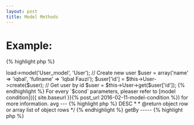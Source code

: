 ```yaml
---
layout: post
title: Model Methods
---
```


Example:
=======

{% highlight php %}
<?php

$this->load->model('User_model', 'User');

// Create new user
$user = array('name' => 'iqbal', 'fullname' => 'Iqbal Fauzi');
$user['id'] = $this->User->create($user);

// Get user by id
$user = $this->User->get($user['id']);
{% endhighlight %}

For every `$cond` parameters, pleaser refer to [model condition]({{ site.baseurl }}{% post_url 2016-02-11-model-condition %})
for more information.

avg
---

{% highlight php %}
<?php
/**
 * Get avg value of field.
 *
 * @param string field The field name to calculate.
 *
 * @return integer average or false.
 */
{% endhighlight %}

avgBy
-----

{% highlight php %}
<?php
/**
 * Get avg value of field by field.
 *
 * @param string where_field The field for condition.
 * @param mixed|array value The row `$where_field` value or list of the values.
 * @param string field The field name to calculate.
 *
 * @return integer average number or false.
 */
{% endhighlight %}

avgByCond
---------

{% highlight php %}
<?php
/**
 * Get avg value of field by field.
 *
 * @param array cond The conditions.
 * @param string field The field name to calculate.
 *
 * @return integer avg number or false.
 */
{% endhighlight %}

count
-----

{% highlight php %}
<?php
/**
 * Get total rows
 *
 * @return integer total rows or false.
 */
{% endhighlight %}

countBy
-------

{% highlight php %}
<?php
/**
 * Get total rows by fields
 *
 * @param string field The field for condition.
 * @param mixed|array value The row `$field` value or list of `$field` values.
 *
 * @return integer total rows or false.
 */
{% endhighlight %}

countByCond
-----------

{% highlight php %}
<?php
/**
 * Get total rows by conditions
 *
 * @param array cond The conditions.
 *
 * @return integer total rows or false.
 */
{% endhighlight %}

countGrouped
------------

{% highlight php %}
<?php
/**
 * Get total rows
 *
 * @param string field The field to group by
 *
 * @return integer total rows or false.
 */
{% endhighlight %}

countGroupedBy
--------------

{% highlight php %}
<?php
/**
 * Get total rows by fields
 *
 * @param string where_field The field for condition
 * @param mixed|array value The row `$where_field` value or list of the values.
 * @param string field The field for condition.
 *
 * @return integer total rows or false.
 */
{% endhighlight %}

countGroupedByCond
------------------

{% highlight php %}
<?php
/**
 * Get total rows by conditions
 *
 * @param array cond The conditions.
 *
 * @return integer total rows or false.
 */
{% endhighlight %}

create
------

{% highlight php %}
<?php
/**
 * Create new row
 *
 * @param array row The row to insert
 *
 * @return integer inserted id or false.
 */
{% endhighlight %}

create_batch
------------

{% highlight php %}
<?php
/**
 * Create multiple rows at once.
 *
 * @param array list of new rows to insert.
 *
 * @return number of inserted row or false.
 */
{% endhighlight %}

dec
---

{% highlight php %}
<?php
/**
 * Decrease table field by 1 by id.
 *
 * @param integer|array id The row id or list of row id.
 * @param string field The field name to update.
 * @param integer total Total number the field to decrease.
 *
 * @return true on success, false otherwise.
 */
{% endhighlight %}

decBy
-----

{% highlight php %}
<?php
/**
 * Decrease table field by 1 by table field.
 *
 * @param string where_field The field for condition.
 * @param mixed|array value The row `$where_field` value or list of the values.
 * @param string field The field name to update.
 * @param integer total Total number the field to decrease.
 *
 * @return true on success, false otherwise.
 */
{% endhighlight %}

decByCond
---------

{% highlight php %}
<?php
/**
 * Decrease table field by 1 by conditions
 *
 * @param array cond The conditions.
 * @param string field The field name to update.
 * @param integer total Total number the field to decrease.
 *
 * @return true on success, false otherwise.
 */
{% endhighlight %}

get
---

{% highlight php %}
<?php
/**
 * Get row(s) by id 
 *
 * @param integer|array the row id or list of row ids.
 * @param integer total Total row to get. Default 1.
 * @param integer page Page number, default 1.
 * @param array order The order condition. Default id => DESC
 *
 * @return object row or array list of object rows
 */
{% endhighlight %}

getBy
-----

{% highlight php %}
<?php
/**
 * Get row(s) by field
 *
 * @param string field The field name for condition.
 * @param mixed|array value The field value or list of field value.
 * @param integer total Total number to get, default 1.
 * @param integer page The page number. Default 1.
 * @param array order The order condition
 *
 * @return array list of object rows or object row
 */
{% endhighlight %}

getByCond
---------

{% highlight php %}
<?php
/**
 * Get row(s) by condition.
 *
 * @param array cond The selection condition.
 * @param integer total Total result expected. Default 1.
 * @param integer page The page number.
 * @param array order The order condition.
 *
 * @return array list of rows or single row object.
 */
{% endhighlight %}

inc
---

{% highlight php %}
<?php
/**
 * Increase table field by 1 by id.
 *
 * @param integer|array id The row id or list of row id.
 * @param string field The field name to update.
 * @param integer total Total number the field to increase.
 *
 * @return true on success, false otherwise.
 */
{% endhighlight %}

incBy
-----

{% highlight php %}
<?php
/**
 * Increase table field by 1 by table field.
 *
 * @param string where_field The field for condition.
 * @param mixed|array value The row `$where_field` value or list of the values.
 * @param string field The field name to update.
 * @param integer total Total number the field to increase.
 *
 * @return true on success, false otherwise.
 */
{% endhighlight %}

incByCond
---------

{% highlight php %}
<?php
/**
 * Increase table field by 1 by conditions
 *
 * @param array cond The conditions.
 * @param string field The field name to update.
 * @param integer total Total number the field to increase.
 *
 * @return true on success, false otherwise.
 */
{% endhighlight %}

max
---

{% highlight php %}
<?php
/**
 * Get max value of field.
 *
 * @param string field The field name to select.
 *
 * @return integer max number or false.
 */
{% endhighlight %}

maxBy
-----

{% highlight php %}
<?php
/**
 * Get max value of field by field.
 *
 * @param string where_field The field for condition.
 * @param mixed|array value The row `$where_field` value or list of the values.
 * @param string field The field name to calculate.
 *
 * @return integer max number or false.
 */
{% endhighlight %}

maxBy
-----

{% highlight php %}
<?php
/**
 * Get max value of field by field.
 *
 * @param string where_field The field for condition.
 * @param mixed|array value The row `$where_field` value or list of the values.
 * @param string field The field name to calculate.
 *
 * @return integer max number or false.
 */
{% endhighlight %}

maxByCond
---------

{% highlight php %}
<?php
/**
 * Get max value of field by field.
 *
 * @param array cond The conditions.
 * @param string field The field name to calculate.
 *
 * @return integer max number or false.
 */
{% endhighlight %}

min
---

{% highlight php %}
<?php
/**
 * Get min value of field.
 *
 * @param string field The field name to select.
 *
 * @return integer min number or false.
 */
{% endhighlight %}

minBy
-----

{% highlight php %}
<?php
/**
 * Get min value of field by field.
 *
 * @param string where_field The field for condition.
 * @param mixed|array value The row `$where_field` value or list of the values.
 * @param string field The field name to calculate.
 *
 * @return integer min number or false.
 */
{% endhighlight %}

minByCond
---------

{% highlight php %}
<?php
/**
 * Get min value of field by field.
 *
 * @param array cond The conditions.
 * @param string field The field name to calculate.
 *
 * @return integer min number or false.
 */
{% endhighlight %}

remove
------

{% highlight php %}
<?php
/**
 * Remove row by id.
 *
 * @param integer|array id The row id or list of row id.
 *
 * @return true on success, false otherwise.
 */
{% endhighlight %}

removeBy
--------

{% highlight php %}
<?php
/**
 * Remove rows by table field.
 *
 * @param string field The field name.
 * @param mixed|array value The field value for selection.
 *
 * @return true on success, false otherwise.
 */
{% endhighlight %}

removeByCond
------------

{% highlight php %}
<?php
/**
 * Remove table by conditions
 *
 * @param array cond The conditions.
 * @param string fields field-value pair of new data to update to table
 *
 * @return true on success, false otherwise.
 */
{% endhighlight %}

set
---

{% highlight php %}
<?php
/**
 * Update table by id.
 *
 * @param integer|array id The row id or list of row id.
 * @param array fields field-value pair of the new row data to update.
 *
 * @return true on success, false otherwise.
 */
{% endhighlight %}

setBy
-----

{% highlight php %}
<?php
/**
 * Update table by table field.
 *
 * @param string field The field name.
 * @param mixed|array value The field value for selection.
 * @param array fields field-value pair of new data to update to table.
 *
 * @return true on success, false otherwise.
 */
{% endhighlight %}

setByCond
---------

{% highlight php %}
<?php
/**
 * Update table by conditions
 *
 * @param array cond The conditions.
 * @param string fields field-value pair of new data to update to table
 *
 * @return true on success, false otherwise.
 */
{% endhighlight %}

sum
---

{% highlight php %}
<?php
/**
 * Get sum value of field.
 *
 * @param string field The field name to calculate.
 *
 * @return integer sum or false.
 */
{% endhighlight %}

sumBy
-----

{% highlight php %}
<?php
/**
 * Get sum value of field by field.
 *
 * @param string where_field The field for condition.
 * @param mixed|array value The row `$where_field` value or list of the values.
 * @param string field The field name to calculate.
 *
 * @return integer sum number or false.
 */
{% endhighlight %}

sumByCond
---------

{% highlight php %}
<?php
/**
 * Get sum value of field by field.
 *
 * @param array cond The conditions.
 * @param string field The field name to calculate.
 *
 * @return integer sum number or false.
 */
{% endhighlight %}